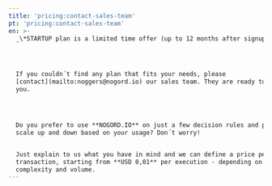 ```yaml
---
title: 'pricing:contact-sales-team'
pt: 'pricing:contact-sales-team'
en: >-
  _\*STARTUP plan is a limited time offer (up to 12 months after signup)_




  If you couldn´t find any plan that fits your needs, please
  [contact](mailto:noggers@nogord.io) our sales team. They are ready to help
  you.




  Do you prefer to use **NOGORD.IO** on just a few decision rules and prefer to
  scale up and down based on your usage? Don´t worry!


  Just explain to us what you have in mind and we can define a price per
  transaction, starting from **USD 0,01** per execution - depending on rule
  complexity and volume.
---
```


